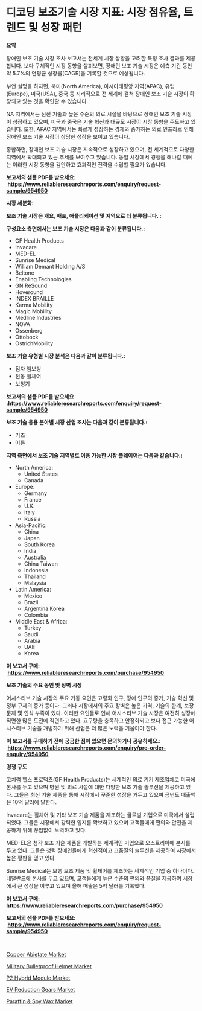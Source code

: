<p><h1>디코딩 보조기술 시장 지표: 시장 점유율, 트렌드 및 성장 패턴</h1></p><p><strong>요약</strong></p>
<p><p>장애인 보조 기술 시장 조사 보고서는 전세계 시장 상황을 고려한 특정 조사 결과를 제공합니다. 보다 구체적인 시장 동향을 살펴보면, 장애인 보조 기술 시장은 예측 기간 동안 약 5.7%의 연평균 성장률(CAGR)을 기록할 것으로 예상됩니다. </p><p>부연 설명을 하자면, 북미(North America), 아시아태평양 지역(APAC), 유럽(Europe), 미국(USA), 중국 등 지리적으로 전 세계에 걸쳐 장애인 보조 기술 시장이 확장되고 있는 것을 확인할 수 있습니다. </p><p>NA 지역에서는 선진 기술과 높은 수준의 의료 시설을 바탕으로 장애인 보조 기술 시장이 성장하고 있으며, 미국과 중국은 기술 혁신과 대규모 시장이 시장 동향을 주도하고 있습니다. 또한, APAC 지역에서는 빠르게 성장하는 경제와 증가하는 의료 인프라로 인해 장애인 보조 기술 시장이 상당한 성장을 보이고 있습니다.</p><p>종합하면, 장애인 보조 기술 시장은 지속적으로 성장하고 있으며, 전 세계적으로 다양한 지역에서 확대되고 있는 추세를 보여주고 있습니다. 동일 시장에서 경쟁을 해나갈 때에는 이러한 시장 동향을 감안하고 효과적인 전략을 수립할 필요가 있습니다.</p></p>
<p><strong>보고서의 샘플 PDF를 받으세요: &nbsp;<a href="https://www.reliableresearchreports.com/enquiry/request-sample/954950">https://www.reliableresearchreports.com/enquiry/request-sample/954950</a></strong></p>
<p><strong>시장 세분화:</strong></p>
<p><strong> 보조 기술 시장은 개요, 배포, 애플리케이션 및 지역으로 더 분류됩니다. :</strong></p>
<p><strong>구성요소 측면에서는 보조 기술 시장은 다음과 같이 분류됩니다.:</strong></p>
<p><ul><li>GF Health Products</li><li>Invacare</li><li>MED-EL</li><li>Sunrise Medical</li><li>William Demant Holding A/S</li><li>Beltone</li><li>Enabling Technologies</li><li>GN ReSound</li><li>Hoveround</li><li>INDEX BRAILLE</li><li>Karma Mobility</li><li>Magic Mobility</li><li>Medline Industries</li><li>NOVA</li><li>Ossenberg</li><li>Ottobock</li><li>OstrichMobility</li></ul></p>
<p><strong> 보조 기술 유형별 시장 분석은 다음과 같이 분류됩니다.:</strong></p>
<p><ul><li>점자 엠보싱</li><li>전동 휠체어</li><li>보청기</li></ul></p>
<p><strong>보고서의 샘플 PDF를 받으세요 :<a href="https://www.reliableresearchreports.com/enquiry/request-sample/954950">https://www.reliableresearchreports.com/enquiry/request-sample/954950</a></strong></p>
<p><strong> 보조 기술 응용 분야별 시장 산업 조사는 다음과 같이 분류됩니다.:</strong></p>
<p><ul><li>키즈</li><li>어른</li></ul></p>
<p><strong>지역 측면에서 보조 기술 지역별로 이용 가능한 시장 플레이어는 다음과 같습니다.:</strong></p>
<p><ul>
    <li>
        North America:
        <ul>
            <li>United States</li>
            <li>Canada</li>
        </ul>
    </li>
    <li>
        Europe:
        <ul>
            <li>Germany</li>
            <li>France</li>
            <li>U.K.</li>
            <li>Italy</li>
            <li>Russia</li>
        </ul>
    </li>
    <li>
        Asia-Pacific:
        <ul>
            <li>China</li>
            <li>Japan</li>
            <li>South Korea</li>
            <li>India</li>
            <li>Australia</li>
            <li>China Taiwan</li>
            <li>Indonesia</li>
            <li>Thailand</li>
            <li>Malaysia</li>
        </ul>
    </li>
    <li>
        Latin America:
        <ul>
            <li>Mexico</li>
            <li>Brazil</li>
            <li>Argentina Korea</li>
            <li>Colombia</li>
        </ul>
    </li>
    <li>
        Middle East & Africa:
        <ul>
            <li>Turkey</li>
            <li>Saudi</li>
            <li>Arabia</li>
            <li>UAE</li>
            <li>Korea</li>
        </ul>
    </li>
    </ul></p>
<p><strong>이 보고서 구매: &nbsp;<a href="https://www.reliableresearchreports.com/purchase/954950">https://www.reliableresearchreports.com/purchase/954950</a></strong></p>
<p><strong>보조 기술의 주요 동인 및 장벽 시장</strong></p>
<p><p>어시스티브 기술 시장의 주요 기동 요인은 고령화 인구, 장애 인구의 증가, 기술 혁신 및 정부 규제의 증가 등이다. 그러나 시장에서의 주요 장벽은 높은 가격, 기술의 한계, 보장 문제 및 인식 부족이 있다. 이러한 요인들로 인해 어시스티브 기술 시장은 여전히 성장에 직면한 많은 도전에 직면하고 있다. 요구량을 충족하고 안정화되고 보다 접근 가능한 어시스티브 기술을 개발하기 위해 산업은 더 많은 노력을 기울여야 한다.</p></p>
<p><strong>이 보고서를 구매하기 전에 궁금한 점이 있으면 문의하거나 공유하세요.: &nbsp;<a href="https://www.reliableresearchreports.com/enquiry/pre-order-enquiry/954950">https://www.reliableresearchreports.com/enquiry/pre-order-enquiry/954950</a></strong></p>
<p><strong>경쟁 구도</strong></p>
<p><p>고치럼 헬스 프로덕츠(GF Health Products)는 세계적인 의료 기기 제조업체로 미국에 본사를 두고 있으며 병원 및 의료 시설에 대한 다양한 보조 기술 솔루션을 제공하고 있다. 그들은 최신 기술 제품을 통해 시장에서 꾸준한 성장을 거두고 있으며 금년도 매출액은 10억 달러에 달한다.</p><p>Invacare는 휠체어 및 기타 보조 기술 제품을 제조하는 글로벌 기업으로 미국에서 설립되었다. 그들은 시장에서 강력한 입지를 확보하고 있으며 고객들에게 편의와 안전을 제공하기 위해 끊임없이 노력하고 있다.</p><p>MED-EL은 청각 보조 기술 제품을 개발하는 세계적인 기업으로 오스트리아에 본사를 두고 있다. 그들은 청력 장애인들에게 혁신적이고 고품질의 솔루션을 제공하여 시장에서 높은 평판을 얻고 있다.</p><p>Sunrise Medical는 보행 보조 제품 및 휠체어를 제조하는 세계적인 기업 중 하나이다. 네덜란드에 본사를 두고 있으며, 고객들에게 높은 수준의 편의와 품질을 제공하여 시장에서 큰 성장을 이루고 있으며 올해 매출은 5억 달러를 기록했다.</p></p>
<p><strong>이 보고서 구매: &nbsp; <a href="https://www.reliableresearchreports.com/purchase/954950">https://www.reliableresearchreports.com/purchase/954950</a></strong></p>
<p><strong>보고서의 샘플 PDF를 받으세요: &nbsp;<a href="https://www.reliableresearchreports.com/enquiry/request-sample/954950">https://www.reliableresearchreports.com/enquiry/request-sample/954950</a></strong><strong></strong></p>
<p>&nbsp;</p>
<p><p><a href="https://view.publitas.com/reportprime-1/global-copper-abietate-market-by-types-applications-and-major-players-with-regional-growth-rate-analysis-and-development-situation-from-2024-to-2031/">Copper Abietate Market</a></p><p><a href="https://natural-crush-b99.notion.site/Military-Bulletproof-Helmet-Market-Centers-on-Aspects-such-as-Market-Growth-Market-Share-Market-Op-86cfd6cacdea4a47bd6c3823e1084eec">Military Bulletproof Helmet Market</a></p><p><a href="https://issuu.com/reportprime-2/docs/p2-hybrid-module-market-size-2030.pptx">P2 Hybrid Module Market</a></p><p><a href="https://issuu.com/reportprime-2/docs/ev-reduction-gears-market-size-2030.pptx">EV Reduction Gears Market</a></p><p><a href="https://github.com/globismark/Market-Research-Report-List-2/blob/main/paraffin-soy-wax-market.md">Paraffin & Soy Wax Market</a></p></p>